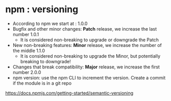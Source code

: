 # npm : versioning

* According to npm we start at : 1.0.0
* Bugfix and other minor changes: **Patch** release, we increase the last number 1.0.1
    * It is considered non-breaking to upgrade or downgrade the Patch
* New non-breaking features: **Minor** release, we increase the number of the middle 1.1.0
    * It is considered non-breaking to upgrade the Minor, but potentially breaking to downgrade!
* Changes that break compatibility: **Major** release, we increase the first number 2.0.0
* npm version: use the npm CLI to increment the version. Create a commit if the module is in a git repo

https://docs.npmjs.com/getting-started/semantic-versioning
